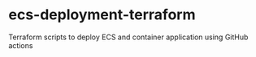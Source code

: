# ecs-deployment-terraform
Terraform scripts to deploy ECS and container application using GitHub actions
